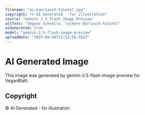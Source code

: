 ```yaml
---
filename: "ai-baerlauch-falafel.jpg"
copyright: "© AI Generated - for illustration"
source: "Gemini 2.5 Flash Image Preview"
altText: "Vegane Schnelle, leckere Bärlauch-Falafel"
aiGenerated: true
model: "gemini-2.5-flash-image-preview"
uploadDate: "2025-09-04T12:52:56.582Z"
---
```


# AI Generated Image

This image was generated by gemini-2.5-flash-image-preview for VeganBlatt.

## Copyright
© AI Generated - for illustration
